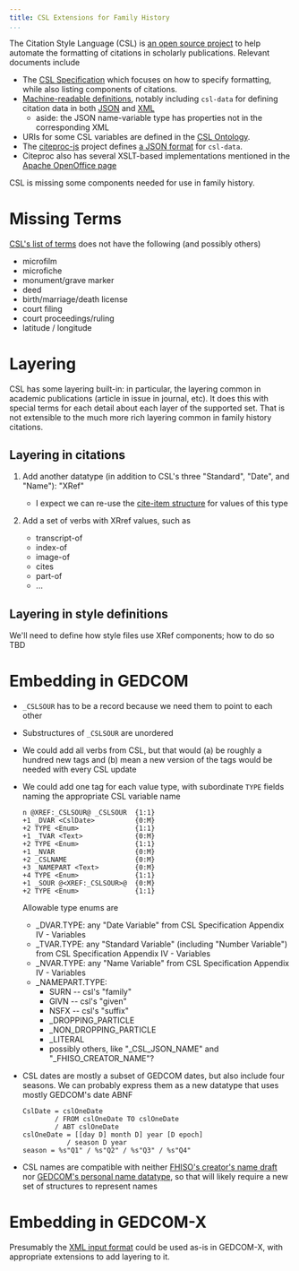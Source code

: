 ```yaml
---
title: CSL Extensions for Family History
...
```


The Citation Style Language (CSL) is [an open source project](https://citationstyles.org/) to help automate the formatting of citations in scholarly publications.
Relevant documents include

- The [CSL Specification](https://docs.citationstyles.org/en/stable/specification.html) which focuses on how to specify formatting, while also listing components of citations.
- [Machine-readable definitions](https://github.com/citation-style-language/schema/tree/v1.0.1), notably including `csl-data` for defining citation data in both [JSON](https://raw.githubusercontent.com/citation-style-language/schema/v1.0.1/csl-data.json) and [XML](https://raw.githubusercontent.com/citation-style-language/schema/v1.0.1/csl-data.rnc)
    - aside: the JSON name-variable type has properties not in the corresponding XML
- URIs for some CSL variables are defined in the [CSL Ontology](https://citationstyles.org/ontology/).
- The [citeproc-js](https://github.com/Juris-M/citeproc-js) project defines [a JSON format](https://citeproc-js.readthedocs.io/en/latest/csl-json/markup.html) for `csl-data`.
- Citeproc also has several XSLT-based implementations mentioned in the [Apache OpenOffice page](https://www.openoffice.org/bibliographic/citeproc/index.html)

CSL is missing some components needed for use in family history.

# Missing Terms

[CSL's list of terms](https://docs.citationstyles.org/en/stable/specification.html#appendix-ii-terms) does not have the following (and possibly others)

- microfilm
- microfiche
- monument/grave marker
- deed
- birth/marriage/death license
- court filing
- court proceedings/ruling
- latitude / longitude

# Layering

CSL has some layering built-in: in particular, the layering common in academic publications (article in issue in journal, etc). It does this with special terms for each detail about each layer of the supported set. That is not extensible to the much more rich layering common in family history citations.

## Layering in citations

1. Add another datatype (in addition to CSL's three "Standard", "Date", and "Name"): "XRef"
    
    - I expect we can re-use the [cite-item structure](https://citeproc-js.readthedocs.io/en/latest/csl-json/markup.html#cite-items) for values of this type

2. Add a set of verbs with XRref values, such as
    - transcript-of
    - index-of
    - image-of
    - cites
    - part-of
    - ...

## Layering in style definitions

We'll need to define how style files use XRef components; how to do so TBD


# Embedding in GEDCOM

- `_CSLSOUR` has to be a record because we need them to point to each other
- Substructures of `_CSLSOUR` are unordered
- We could add all verbs from CSL, but that would (a) be roughly a hundred new tags and (b) mean a new version of the tags would be needed with every CSL update
- We could add one tag for each value type, with subordinate `TYPE` fields naming the appropriate CSL variable name

    ````gedstruct
    n @XREF:_CSLSOUR@ _CSLSOUR  {1:1}
    +1 _DVAR <CslDate>          {0:M}
    +2 TYPE <Enum>              {1:1}
    +1 _TVAR <Text>             {0:M}
    +2 TYPE <Enum>              {1:1}
    +1 _NVAR                    {0:M}
    +2 _CSLNAME                 {0:M}
    +3 _NAMEPART <Text>         {0:M}
    +4 TYPE <Enum>              {1:1}
    +1 _SOUR @<XREF:_CSLSOUR>@  {0:M}
    +2 TYPE <Enum>              {1:1}
    ````
    
    Allowable type enums are
    
    - _DVAR.TYPE: any "Date Variable" from CSL Specification Appendix IV - Variables
    - _TVAR.TYPE: any "Standard Variable" (including "Number Variable") from CSL Specification Appendix IV - Variables
    - _NVAR.TYPE: any "Name Variable" from CSL Specification Appendix IV - Variables
    - _NAMEPART.TYPE:
        - SURN -- csl's "family"
        - GIVN -- csl's "given"
        - NSFX -- csl's "suffix"
        - _DROPPING_PARTICLE
        - _NON_DROPPING_PARTICLE
        - _LITERAL
        - possibly others, like "_CSL_JSON_NAME" and "_FHISO_CREATOR_NAME"?

- CSL dates are mostly a subset of GEDCOM dates, but also include four seasons. We can probably express them as a new datatype that uses mostly GEDCOM's date ABNF

    ````abnf
    CslDate = cslOneDate
            / FROM cslOneDate TO cslOneDate
            / ABT cslOneDate
    cslOneDate = [[day D] month D] year [D epoch]
               / season D year
    season = %s"Q1" / %s"Q2" / %s"Q3" / %s"Q4"
    ````

- CSL names are compatible with neither [FHISO's creator's name draft](https://fhiso.org/TR/creators-name) nor [GEDCOM's personal name datatype](https://gedcom.io/specifications/FamilySearchGEDCOMv7.html#personal-name), so that will likely require a new set of structures to represent names

# Embedding in GEDCOM-X

Presumably the [XML input format](https://raw.githubusercontent.com/citation-style-language/schema/v1.0.1/csl-data.rnc) could be used as-is in GEDCOM-X, with appropriate extensions to add layering to it.

